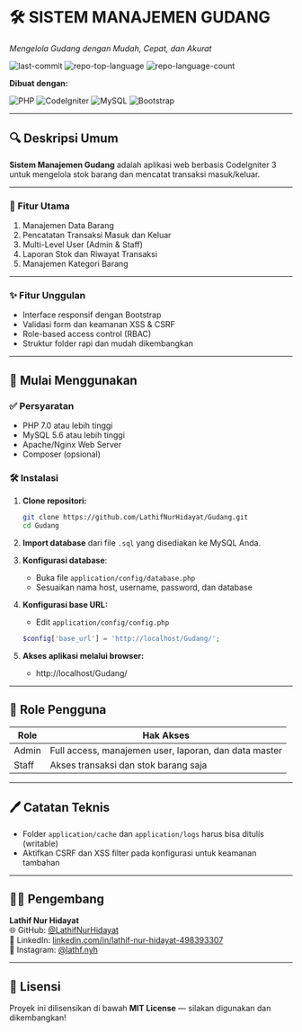 # 🛠️ SISTEM MANAJEMEN GUDANG

*Mengelola Gudang dengan Mudah, Cepat, dan Akurat*

![last-commit](https://img.shields.io/github/last-commit/LathifNurHidayat/Gudang?style=flat&logo=git&logoColor=white&color=0080ff)
![repo-top-language](https://img.shields.io/github/languages/top/LathifNurHidayat/Gudang?style=flat&color=0080ff)
![repo-language-count](https://img.shields.io/github/languages/count/LathifNurHidayat/Gudang?style=flat&color=0080ff)

**Dibuat dengan:**

![PHP](https://img.shields.io/badge/PHP-777BB4.svg?style=flat&logo=php&logoColor=white)
![CodeIgniter](https://img.shields.io/badge/CodeIgniter-EE4623.svg?style=flat&logo=codeigniter&logoColor=white)
![MySQL](https://img.shields.io/badge/MySQL-00758F.svg?style=flat&logo=mysql&logoColor=white)
![Bootstrap](https://img.shields.io/badge/Bootstrap-563D7C.svg?style=flat&logo=bootstrap&logoColor=white)

---

## 🔍 Deskripsi Umum

**Sistem Manajemen Gudang** adalah aplikasi web berbasis CodeIgniter 3 untuk mengelola stok barang dan mencatat transaksi masuk/keluar.

---

### 🎨 Fitur Utama

1. Manajemen Data Barang
2. Pencatatan Transaksi Masuk dan Keluar
3. Multi-Level User (Admin & Staff)
4. Laporan Stok dan Riwayat Transaksi
5. Manajemen Kategori Barang

---

### ✨ Fitur Unggulan

- Interface responsif dengan Bootstrap
- Validasi form dan keamanan XSS & CSRF
- Role-based access control (RBAC)
- Struktur folder rapi dan mudah dikembangkan

---

## 🚀 Mulai Menggunakan

### ✅ Persyaratan

- PHP 7.0 atau lebih tinggi
- MySQL 5.6 atau lebih tinggi
- Apache/Nginx Web Server
- Composer (opsional)

### 🛠️ Instalasi

1. **Clone repositori:**
   ```bash
   git clone https://github.com/LathifNurHidayat/Gudang.git
   cd Gudang
   ```

2. **Import database** dari file `.sql` yang disediakan ke MySQL Anda.

3. **Konfigurasi database**:
   - Buka file `application/config/database.php`
   - Sesuaikan nama host, username, password, dan database

4. **Konfigurasi base URL:**
   - Edit `application/config/config.php`
   ```php
   $config['base_url'] = 'http://localhost/Gudang/';
   ```

5. **Akses aplikasi melalui browser:**
   - http://localhost/Gudang/

---

## 👤 Role Pengguna

| Role   | Hak Akses |
|--------|------------|
| Admin  | Full access, manajemen user, laporan, dan data master |
| Staff  | Akses transaksi dan stok barang saja |

---

## 🖊️ Catatan Teknis

- Folder `application/cache` dan `application/logs` harus bisa ditulis (writable)
- Aktifkan CSRF dan XSS filter pada konfigurasi untuk keamanan tambahan

---

## 👨‍💻 Pengembang

**Lathif Nur Hidayat**  
🌐 GitHub: [@LathifNurHidayat](https://github.com/LathifNurHidayat)  
💼 LinkedIn: [linkedin.com/in/lathif-nur-hidayat-498393307](https://www.linkedin.com/in/lathif-nur-hidayat-498393307/)  
📸 Instagram: [@lathf.nyh](https://www.instagram.com/lathf.nyh)

---

## 📄 Lisensi

Proyek ini dilisensikan di bawah **MIT License** — silakan digunakan dan dikembangkan!
